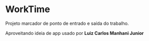# WorkTime
Projeto marcador de ponto de entrado e saída do trabalho.

Aproveitando ideia de app usado por <b>Luiz Carlos Manhani Junior</b>
